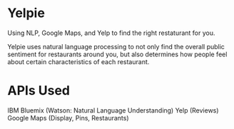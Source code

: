 # Yelpie

Using NLP, Google Maps, and Yelp to find the right restaturant for you.

Yelpie uses natural language processing to not only find the overall public sentiment for restaurants around you, but also determines how people feel about certain characteristics of each restaurant.

# APIs Used
IBM Bluemix (Watson: Natural Language Understanding)
Yelp (Reviews)
Google Maps (Display, Pins, Restaurants)
